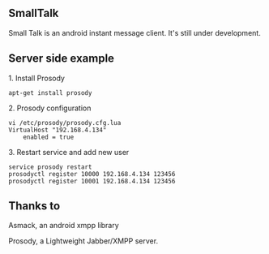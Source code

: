 ## SmallTalk

Small Talk is an android instant message client. It's still under development.


## Server side example
1\. Install Prosody

    apt-get install prosody

2\. Prosody configuration

    vi /etc/prosody/prosody.cfg.lua
    VirtualHost "192.168.4.134"
        enabled = true

3\. Restart service and add new user

    service prosody restart
    prosodyctl register 10000 192.168.4.134 123456
    prosodyctl register 10001 192.168.4.134 123456

## Thanks to

Asmack, an android xmpp library

Prosody, a Lightweight Jabber/XMPP server.

